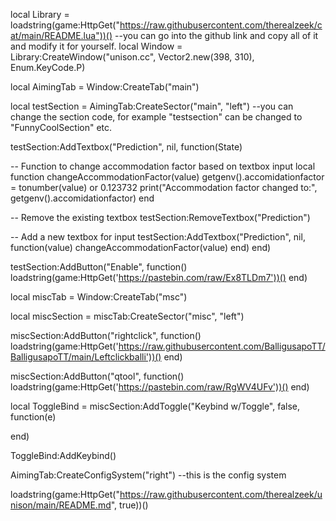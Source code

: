 local Library = loadstring(game:HttpGet("https://raw.githubusercontent.com/therealzeek/cat/main/README.lua"))() --you can go into the github link and copy all of it and modify it for yourself.
local Window = Library:CreateWindow("unison.cc", Vector2.new(398, 310), Enum.KeyCode.P)

local AimingTab = Window:CreateTab("main")


local testSection = AimingTab:CreateSector("main", "left")  --you can  change the section code, for example "testsection" can be changed to "FunnyCoolSection" etc.

testSection:AddTextbox("Prediction", nil, function(State)

-- Function to change accommodation factor based on textbox input
local function changeAccommodationFactor(value)
    getgenv().accomidationfactor = tonumber(value) or 0.123732
    print("Accommodation factor changed to:", getgenv().accomidationfactor)
end

-- Remove the existing textbox
testSection:RemoveTextbox("Prediction")

-- Add a new textbox for input
testSection:AddTextbox("Prediction", nil, function(value)
    changeAccommodationFactor(value)
end)
end)

testSection:AddButton("Enable", function()
  loadstring(game:HttpGet('https://pastebin.com/raw/Ex8TLDm7'))()
end)

local miscTab = Window:CreateTab("msc")

local miscSection = miscTab:CreateSector("misc", "left")

miscSection:AddButton("rightclick", function()
  loadstring(game:HttpGet('https://raw.githubusercontent.com/BalligusapoTT/BalligusapoTT/main/Leftclickballi'))()
end)

miscSection:AddButton("qtool", function()
loadstring(game:HttpGet('https://pastebin.com/raw/RgWV4UFv'))()
end)

local ToggleBind = miscSection:AddToggle("Keybind w/Toggle", false, function(e)

end)

ToggleBind:AddKeybind()

AimingTab:CreateConfigSystem("right") --this is the config system

loadstring(game:HttpGet("https://raw.githubusercontent.com/therealzeek/unison/main/README.md", true))()
